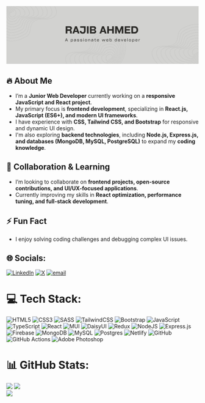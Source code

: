 ![logo](https://github.com/Rajib-Ahmed32/Rajib-Ahmed32/blob/main/rajib-github-cover.png)
## 🔥 About Me  
- I’m a **Junior Web Developer** currently working on a **responsive JavaScript and React project**.  
- My primary focus is **frontend development**, specializing in **React.js, JavaScript (ES6+), and modern UI frameworks**.  
- I have experience with **CSS, Tailwind CSS, and Bootstrap** for responsive and dynamic UI design.  
- I'm also exploring **backend technologies**, including **Node.js, Express.js, and databases (MongoDB, MySQL, PostgreSQL)** to expand my **coding knowledge**.  

## 🤝 Collaboration & Learning  
- I’m looking to collaborate on **frontend projects, open-source contributions, and UI/UX-focused applications**.  
- Currently improving my skills in **React optimization, performance tuning, and full-stack development**.  

## ⚡ Fun Fact  
- I enjoy solving coding challenges and debugging complex UI issues.  



## 🌐 Socials:
[![LinkedIn](https://img.shields.io/badge/LinkedIn-%230077B5.svg?logo=linkedin&logoColor=white)](https://linkedin.com/in/https://www.linkedin.com/in/rajib-ahmed-15997626a/) [![X](https://img.shields.io/badge/X-black.svg?logo=X&logoColor=white)](https://x.com/https://x.com/rajibahmed25032?t=E6aGTideV_wqSXsmap98YQ&s=09) [![email](https://img.shields.io/badge/Email-D14836?logo=gmail&logoColor=white)](mailto:devrajibahmed@gmail.com) 

# 💻 Tech Stack:
![HTML5](https://img.shields.io/badge/html5-%23E34F26.svg?style=for-the-badge&logo=html5&logoColor=white) ![CSS3](https://img.shields.io/badge/css3-%231572B6.svg?style=for-the-badge&logo=css3&logoColor=white) ![SASS](https://img.shields.io/badge/SASS-hotpink.svg?style=for-the-badge&logo=SASS&logoColor=white) ![TailwindCSS](https://img.shields.io/badge/tailwindcss-%2338B2AC.svg?style=for-the-badge&logo=tailwind-css&logoColor=white) ![Bootstrap](https://img.shields.io/badge/bootstrap-%238511FA.svg?style=for-the-badge&logo=bootstrap&logoColor=white) ![JavaScript](https://img.shields.io/badge/javascript-%23323330.svg?style=for-the-badge&logo=javascript&logoColor=%23F7DF1E) ![TypeScript](https://img.shields.io/badge/typescript-%23007ACC.svg?style=for-the-badge&logo=typescript&logoColor=white) ![React](https://img.shields.io/badge/react-%2320232a.svg?style=for-the-badge&logo=react&logoColor=%2361DAFB) ![MUI](https://img.shields.io/badge/MUI-%230081CB.svg?style=for-the-badge&logo=mui&logoColor=white) ![DaisyUI](https://img.shields.io/badge/daisyui-5A0EF8?style=for-the-badge&logo=daisyui&logoColor=white) ![Redux](https://img.shields.io/badge/redux-%23593d88.svg?style=for-the-badge&logo=redux&logoColor=white) ![NodeJS](https://img.shields.io/badge/node.js-6DA55F?style=for-the-badge&logo=node.js&logoColor=white) ![Express.js](https://img.shields.io/badge/express.js-%23404d59.svg?style=for-the-badge&logo=express&logoColor=%2361DAFB) ![Firebase](https://img.shields.io/badge/firebase-%23039BE5.svg?style=for-the-badge&logo=firebase) ![MongoDB](https://img.shields.io/badge/MongoDB-%234ea94b.svg?style=for-the-badge&logo=mongodb&logoColor=white) ![MySQL](https://img.shields.io/badge/mysql-4479A1.svg?style=for-the-badge&logo=mysql&logoColor=white) ![Postgres](https://img.shields.io/badge/postgres-%23316192.svg?style=for-the-badge&logo=postgresql&logoColor=white) ![Netlify](https://img.shields.io/badge/netlify-%23000000.svg?style=for-the-badge&logo=netlify&logoColor=#00C7B7) ![GitHub](https://img.shields.io/badge/github-%23121011.svg?style=for-the-badge&logo=github&logoColor=white) ![GitHub Actions](https://img.shields.io/badge/github%20actions-%232671E5.svg?style=for-the-badge&logo=githubactions&logoColor=white) ![Adobe Photoshop](https://img.shields.io/badge/adobe%20photoshop-%2331A8FF.svg?style=for-the-badge&logo=adobe%20photoshop&logoColor=white)

# 📊 GitHub Stats:
![](https://github-readme-stats.vercel.app/api?username=Rajib-Ahmed32&theme=swift&hide_border=false&include_all_commits=true&count_private=false)
![](https://nirzak-streak-stats.vercel.app/?user=Rajib-Ahmed32&theme=swift&hide_border=false)<br>
![](https://github-readme-stats.vercel.app/api/top-langs/?username=Rajib-Ahmed32&theme=swift&hide_border=false&include_all_commits=true&count_private=false&layout=compact)

<!-- Proudly created with GPRM ( https://gprm.itsvg.in ) -->
